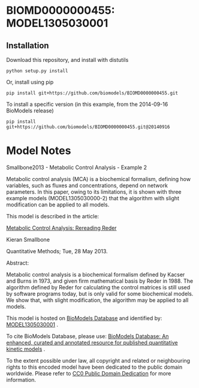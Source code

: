 # BIOMD0000000455: MODEL1305030001

## Installation

Download this repository, and install with distutils

`python setup.py install`

Or, install using pip

`pip install git+https://github.com/biomodels/BIOMD0000000455.git`

To install a specific version (in this example, from the 2014-09-16 BioModels release)

`pip install git+https://github.com/biomodels/BIOMD0000000455.git@20140916`


# Model Notes


Smallbone2013 - Metabolic Control Analysis - Example 2

Metabolic control analysis (MCA) is a biochemical formalism, defining how
variables, such as fluxes and concentrations, depend on network parameters. In
this paper, owing to its limitations, it is shown with three example models
(MODEL1305030000-2) that the algorithm with slight modification can be applied
to all models.

This model is described in the article:

[Metabolic Control Analysis: Rereading
Reder](http://identifiers.org/arxiv/1305.6449)

Kieran Smallbone

Quantitative Methods; Tue, 28 May 2013.

Abstract:

Metabolic control analysis is a biochemical formalism defined by Kacser and
Burns in 1973, and given firm mathematical basis by Reder in 1988. The
algorithm defined by Reder for calculating the control matrices is still used
by software programs today, but is only valid for some biochemical models. We
show that, with slight modification, the algorithm may be applied to all
models.

This model is hosted on [BioModels Database](http://www.ebi.ac.uk/biomodels/)
and identified by:
[MODEL1305030001](http://identifiers.org/biomodels.db/MODEL1305030001) .

To cite BioModels Database, please use: [BioModels Database: An enhanced,
curated and annotated resource for published quantitative kinetic
models](http://identifiers.org/pubmed/20587024) .

To the extent possible under law, all copyright and related or neighbouring
rights to this encoded model have been dedicated to the public domain
worldwide. Please refer to [CC0 Public Domain
Dedication](http://creativecommons.org/publicdomain/zero/1.0/) for more
information.


